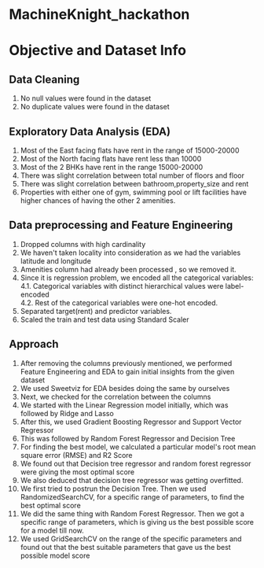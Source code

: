 # MachineKnight_hackathon

# Objective and Dataset Info



## Data Cleaning 
1. No null values were found in the dataset
2. No duplicate values were found in the dataset

## Exploratory Data Analysis (EDA) 
1. Most of the East facing flats have rent in the range of 15000-20000 
2. Most of the North facing flats have rent less than 10000 
3. Most of the 2 BHKs have rent in the range 15000-20000
4. There was slight correlation between total number of floors and floor
5. There was slight correlation between bathroom,property_size and rent
6. Properties with either one of gym, swimming pool or lift facilities have higher chances of having the other 2 amenities.

## Data preprocessing and Feature Engineering
1. Dropped columns with high cardinality
2. We haven't taken locality into consideration as we had the variables latitude and longitude
3. Amenities column had already been processed , so we removed it.
4. Since it is regression problem, we encoded all the categorical variables:<br>
    4.1. Categorical variables with distinct hierarchical values were label-encoded<br>
    4.2. Rest of the categorical variables were one-hot encoded.
5. Separated target(rent) and predictor variables.
6. Scaled the train and test data using Standard Scaler

## Approach
1. After removing the columns previously mentioned, we performed Feature Engineering and EDA to gain initial insights from the given dataset
2. We used Sweetviz for EDA besides doing the same by ourselves
3. Next, we checked for the correlation between the columns
4. We started with the Linear Regression model initially, which was followed by Ridge and Lasso
5. After this, we used Gradient Boosting Regressor and Support Vector Regressor
6. This was followed by Random Forest Regressor and Decision Tree
7. For finding the best model, we calculated a particular model's root mean square error (RMSE) and R2 Score
8. We found out that Decision tree regressor and random forest regressor were giving the most optimal score
9. We also deduced that decision tree regressor was getting overfitted. 
10. We first tried to postrun the Decision Tree. Then we used RandomizedSearchCV, for a specific range of parameters, to find the best optimal score
11. We did the same thing with Random Forest Regressor. Then we got a specific range of parameters, which is giving us the best possible score for a model till now.
12. We used GridSearchCV on the range of the specific parameters and found out that the best suitable parameters that gave us the best possible model score

